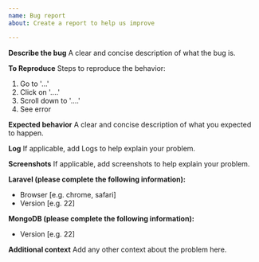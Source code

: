 ```yaml
---
name: Bug report
about: Create a report to help us improve

---
```


**Describe the bug**
A clear and concise description of what the bug is.

**To Reproduce**
Steps to reproduce the behavior:
1. Go to '...'
2. Click on '....'
3. Scroll down to '....'
4. See error

**Expected behavior**
A clear and concise description of what you expected to happen.

**Log**
If applicable, add Logs to help explain your problem.

**Screenshots**
If applicable, add screenshots to help explain your problem.

**Laravel (please complete the following information):**
 - Browser [e.g. chrome, safari]
 - Version [e.g. 22]

**MongoDB (please complete the following information):**
 - Version [e.g. 22]

**Additional context**
Add any other context about the problem here.
